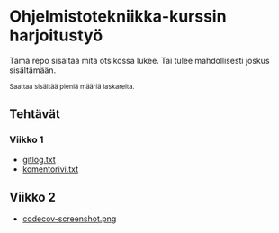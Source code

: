 # Ohjelmistotekniikka-kurssin harjoitustyö
Tämä repo sisältää mitä otsikossa lukee. Tai tulee mahdollisesti
joskus sisältämään.

<small>Saattaa sisältää pieniä määriä laskareita.</small>

## Tehtävät
### Viikko 1
- [gitlog.txt](laskarit/viikko1/gitlog.txt)
- [komentorivi.txt](laskarit/viikko1/komentorivi.txt)

## Viikko 2
- [codecov-screenshot.png](laskarit/viikko2/codecov-screenshot.png)
